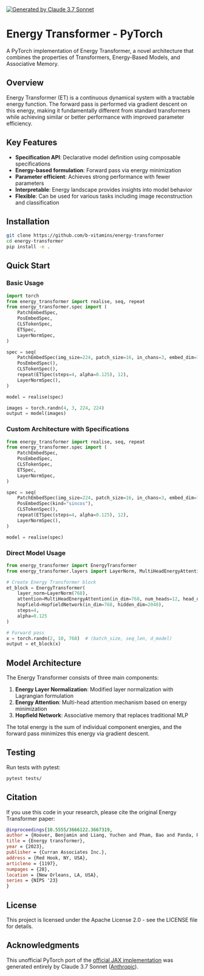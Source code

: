 [![Generated by Claude 3.7 Sonnet](https://img.shields.io/badge/Generated%20by-Claude%203.7%20Sonnet-blue)](https://www.anthropic.com/)

# Energy Transformer - PyTorch

A PyTorch implementation of Energy Transformer, a novel architecture that combines the properties of Transformers, Energy-Based Models, and Associative Memory.

## Overview

Energy Transformer (ET) is a continuous dynamical system with a tractable energy function. The forward pass is performed via gradient descent on this energy, making it fundamentally different from standard transformers while achieving similar or better performance with improved parameter efficiency.

## Key Features

- **Specification API**: Declarative model definition using composable specifications
- **Energy-based formulation**: Forward pass via energy minimization
- **Parameter efficient**: Achieves strong performance with fewer parameters
- **Interpretable**: Energy landscape provides insights into model behavior
- **Flexible**: Can be used for various tasks including image reconstruction and classification

## Installation

```bash
git clone https://github.com/b-vitamins/energy-transformer
cd energy-transformer
pip install -e .
```

## Quick Start

### Basic Usage

```python
import torch
from energy_transformer import realise, seq, repeat
from energy_transformer.spec import (
    PatchEmbedSpec,
    PosEmbedSpec,
    CLSTokenSpec,
    ETSpec,
    LayerNormSpec,
)

spec = seq(
    PatchEmbedSpec(img_size=224, patch_size=16, in_chans=3, embed_dim=768),
    PosEmbedSpec(),
    CLSTokenSpec(),
    repeat(ETSpec(steps=4, alpha=0.125), 12),
    LayerNormSpec(),
)

model = realise(spec)

images = torch.randn(4, 3, 224, 224)
output = model(images)
```

### Custom Architecture with Specifications

```python
from energy_transformer import realise, seq, repeat
from energy_transformer.spec import (
    PatchEmbedSpec,
    PosEmbedSpec,
    CLSTokenSpec,
    ETSpec,
    LayerNormSpec,
)

spec = seq(
    PatchEmbedSpec(img_size=224, patch_size=16, in_chans=3, embed_dim=768),
    PosEmbedSpec(kind="sincos"),
    CLSTokenSpec(),
    repeat(ETSpec(steps=4, alpha=0.125), 12),
    LayerNormSpec(),
)

model = realise(spec)
```

### Direct Model Usage

```python
from energy_transformer import EnergyTransformer
from energy_transformer.layers import LayerNorm, MultiHeadEnergyAttention, HopfieldNetwork

# Create Energy Transformer block
et_block = EnergyTransformer(
    layer_norm=LayerNorm(768),
    attention=MultiHeadEnergyAttention(in_dim=768, num_heads=12, head_dim=64),
    hopfield=HopfieldNetwork(in_dim=768, hidden_dim=2048),
    steps=4,
    alpha=0.125
)

# Forward pass
x = torch.randn(2, 10, 768)  # (batch_size, seq_len, d_model)
output = et_block(x)
```

## Model Architecture

The Energy Transformer consists of three main components:

1. **Energy Layer Normalization**: Modified layer normalization with Lagrangian formulation
2. **Energy Attention**: Multi-head attention mechanism based on energy minimization
3. **Hopfield Network**: Associative memory that replaces traditional MLP

The total energy is the sum of individual component energies, and the forward pass minimizes this energy via gradient descent.


## Testing

Run tests with pytest:

```bash
pytest tests/
```

## Citation

If you use this code in your research, please cite the original Energy Transformer paper:

```bibtex
@inproceedings{10.5555/3666122.3667319,
author = {Hoover, Benjamin and Liang, Yuchen and Pham, Bao and Panda, Rameswar and Strobelt, Hendrik and Chau, Duen Horng and Zaki, Mohammed J. and Krotov, Dmitry},
title = {Energy transformer},
year = {2023},
publisher = {Curran Associates Inc.},
address = {Red Hook, NY, USA},
articleno = {1197},
numpages = {28},
location = {New Orleans, LA, USA},
series = {NIPS '23}
}
```

## License

This project is licensed under the Apache License 2.0 - see the LICENSE file for details.

## Acknowledgments

This unofficial PyTorch port of the [official JAX implementation](https://github.com/bhoov/energy-transformer-jax) was generated entirely by Claude 3.7 Sonnet ([Anthropic](https://www.anthropic.com)).